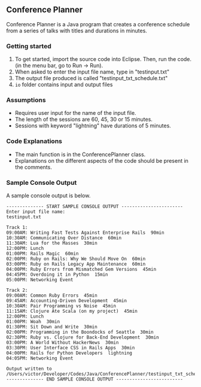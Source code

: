 ## Conference Planner
Conference Planner is a Java program that creates a conference schedule from a series of talks with titles and durations in minutes.

### Getting started
1. To get started, import the source code into Eclipse. Then, run the code. 
    (in the menu bar, go to Run -> Run).
2. When asked to enter the input file name, type in "testinput.txt"
3. The output file produced is called "testinput_txt_schedule.txt"
4. `io` folder contains input and output files

### Assumptions
* Requires user input for the name of the input file.
* The length of the sessions are 60, 45, 30 or 15 minutes.
* Sessions with keyword "lightning" have durations of 5 minutes.

### Code Explanations
* The main function is in the ConferencePlanner class.
* Explanations on the different aspects of the code should be present in the comments.

### Sample Console Output
A sample console output is below.

```
-------------- START SAMPLE CONSOLE OUTPUT -----------------------
Enter input file name: 
testinput.txt

Track 1:
09:00AM: Writing Fast Tests Against Enterprise Rails  90min
10:30AM: Communicating Over Distance  60min
11:30AM: Lua for the Masses  30min
12:00PM: Lunch 
01:00PM: Rails Magic  60min
02:00PM: Ruby on Rails: Why We Should Move On  60min
03:00PM: Ruby on Rails Legacy App Maintenance  60min
04:00PM: Ruby Errors from Mismatched Gem Versions  45min
04:45PM: Overdoing it in Python  15min
05:00PM: Networking Event 

Track 2:
09:00AM: Common Ruby Errors  45min
09:45AM: Accounting-Driven Development  45min
10:30AM: Pair Programming vs Noise  45min
11:15AM: Clojure Ate Scala (on my project)  45min
12:00PM: Lunch 
01:00PM: Woah  30min
01:30PM: Sit Down and Write  30min
02:00PM: Programming in the Boondocks of Seattle  30min
02:30PM: Ruby vs. Clojure for Back-End Development  30min
03:00PM: A World Without HackerNews  30min
03:30PM: User Interface CSS in Rails Apps  30min
04:00PM: Rails for Python Developers  lightning
04:05PM: Networking Event 

Output written to /Users/victor/Developer/Codes/Java/ConferencePlanner/testinput_txt_schedule.txt
-------------- END SAMPLE CONSOLE OUTPUT -------------------------
```